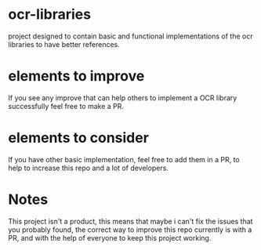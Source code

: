 # ocr-libraries
project designed to contain basic and functional implementations of the ocr libraries to have better references. 

# elements to improve
If you see any improve that can help others to implement a OCR library successfully feel free to make a PR.

# elements to consider
If you have other basic implementation, feel free to add them in a PR, to help to increase this repo and a lot of developers.

# Notes
This project isn't a product, this means that maybe i can't fix the issues that you probably found, the correct way to improve this repo currently is with a PR, and with the help of everyone to keep this project working.


